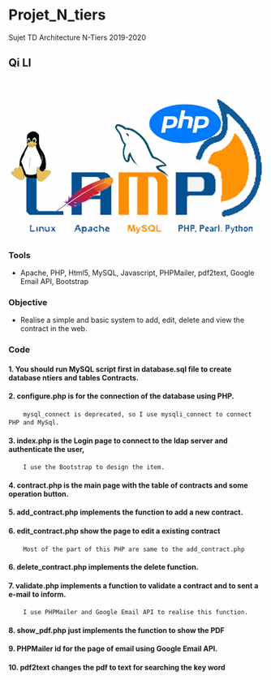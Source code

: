 # Projet_N_tiers
Sujet TD Architecture N-Tiers 2019-2020

## Qi LI

![image](https://github.com/LickyQi/Projet_N_tiers/blob/master/LAMP.jpg)


### Tools  
- Apache, PHP, Html5, MySQL, Javascript, PHPMailer, pdf2text, Google Email API, Bootstrap

### Objective  
- Realise a simple and basic system to add, edit, delete and view the contract in the web. 

### Code 

#### 1. You should run MySQL script first in **database.sql** file to create database ntiers and tables Contracts.
#### 2. **configure.php** is for the connection of the database using PHP.
        mysql_connect is deprecated, so I use mysqli_connect to connect PHP and MySql.
#### 3. **index.php** is the Login page to connect to the ldap server and authenticate the user,
        I use the Bootstrap to design the item.
#### 4. **contract.php**  is the main page with the table of contracts and some operation button.
#### 5. **add_contract.php** implements the function to add a new contract.
#### 6. **edit_contract.php** show the page to edit a existing contract
        Most of the part of this PHP are same to the add_contract.php
#### 6. **delete_contract.php** implements the delete function.
#### 7. **validate.php** implements a function to validate a contract and to sent a e-mail to inform.
        I use PHPMailer and Google Email API to realise this function.
#### 8. **show_pdf.php** just implements the function to show the PDF
#### 9. **PHPMailer** id for the page of email using Google Email API.
#### 10. **pdf2text** changes the pdf to text for searching the key word
